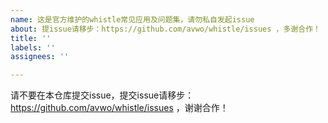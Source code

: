 ```yaml
---
name: 这是官方维护的whistle常见应用及问题集，请勿私自发起issue
about: 提issue请移步：https://github.com/avwo/whistle/issues ，多谢合作！
title: ''
labels: ''
assignees: ''

---
```


请不要在本仓库提交issue，提交issue请移步：https://github.com/avwo/whistle/issues ，谢谢合作！
